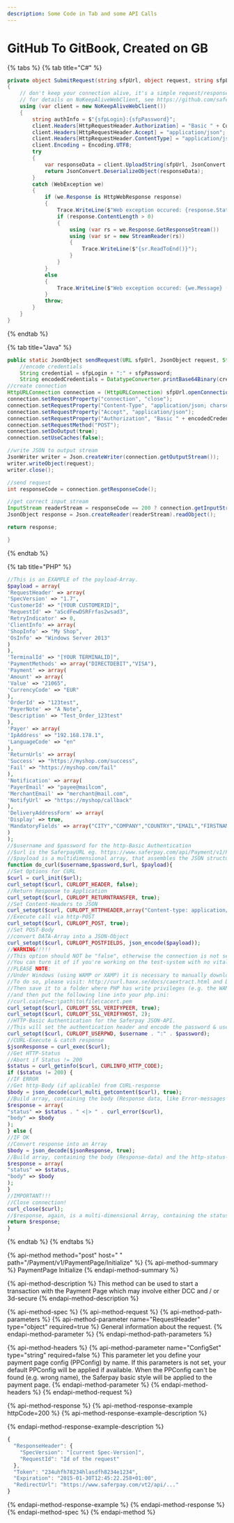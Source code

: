 ```yaml
---
description: Some Code in Tab and some API Calls
---
```


# GitHub To GitBook, Created on GB



{% tabs %}
{% tab title="C\#" %}
```csharp
private object SubmitRequest(string sfpUrl, object request, string sfpLogin, string sfpPassword)
{
    // don't keep your connection alive, it's a simple request/response server call
    // for details on NoKeepAliveWebClient, see https://github.com/saferpay/jsonapi/blob/master/snippets/NoKeepAliveWebClient.cs
    using (var client = new NoKeepAliveWebClient())
    {
        string authInfo = $"{sfpLogin}:{sfpPassword}";
        client.Headers[HttpRequestHeader.Authorization] = "Basic " + Convert.ToBase64String(Encoding.UTF8.GetBytes(authInfo));
        client.Headers[HttpRequestHeader.Accept] = "application/json";
        client.Headers[HttpRequestHeader.ContentType] = "application/json; charset=utf-8";
        client.Encoding = Encoding.UTF8;
        try
        {
            var responseData = client.UploadString(sfpUrl, JsonConvert.SerializeObject(request));
            return JsonConvert.DeserializeObject(responseData);
        }
        catch (WebException we)
        {
            if (we.Response is HttpWebResponse response)
            {
                Trace.WriteLine($"Web exception occured: {response.StatusCode} {response.StatusDescription}");
                if (response.ContentLength > 0)
                {
                    using (var rs = we.Response.GetResponseStream())
                    using (var sr = new StreamReader(rs))
                    {
                        Trace.WriteLine($"{sr.ReadToEnd()}");
                    }
                }
            }
            else
            {
                Trace.WriteLine($"Web exception occured: {we.Message} ({we.Status}");
            }
            throw;
        }
    }
}
```
{% endtab %}

{% tab title="Java" %}
```java
public static JsonObject sendRequest(URL sfpUrl, JsonObject request, String sfpLogin, String sfpPassword) throws IOException {
    //encode credentials
    String credential = sfpLogin + ":" + sfpPassword;
    String encodedCredentials = DatatypeConverter.printBase64Binary(credential.getBytes());
//create connection
HttpURLConnection connection = (HttpURLConnection) sfpUrl.openConnection();
connection.setRequestProperty("connection", "close");
connection.setRequestProperty("Content-Type", "application/json; charset=utf-8");
connection.setRequestProperty("Accept", "application/json");
connection.setRequestProperty("Authorization", "Basic " + encodedCredentials);
connection.setRequestMethod("POST");
connection.setDoOutput(true);
connection.setUseCaches(false);

//write JSON to output stream
JsonWriter writer = Json.createWriter(connection.getOutputStream());
writer.writeObject(request);
writer.close();

//send request
int responseCode = connection.getResponseCode();

//get correct input stream
InputStream readerStream = responseCode == 200 ? connection.getInputStream() : connection.getErrorStream();
JsonObject response = Json.createReader(readerStream).readObject();

return response;

}
```
{% endtab %}

{% tab title="PHP" %}
```php
//This is an EXAMPLE of the payload-Array.
$payload = array(
'RequestHeader' => array(
'SpecVersion' => "1.7",
'CustomerId' => "[YOUR CUSTOMERID]",
'RequestId' => "aScdFewDSRFrfas2wsad3",
'RetryIndicator' => 0,
'ClientInfo' => array(
'ShopInfo' => "My Shop",
'OsInfo' => "Windows Server 2013"
)
),
'TerminalId' => "[YOUR TERMINALID]",
'PaymentMethods' => array("DIRECTDEBIT","VISA"),
'Payment' => array(
'Amount' => array(
'Value' => "21065",
'CurrencyCode' => "EUR"
),
'OrderId' => "123test",
'PayerNote' => "A Note",
'Description' => "Test_Order_123test"
),
'Payer' => array(
'IpAddress' => "192.168.178.1",
'LanguageCode' => "en"
),
'ReturnUrls' => array(
'Success' => "https://myshop.com/success",
'Fail' => "https://myshop.com/fail"
),
'Notification' => array(
'PayerEmail' => "payee@mailcom",
'MerchantEmail' => "merchant@mail.com",
'NotifyUrl' => "https://myshop/callback"
),
'DeliveryAddressForm' => array(
'Display' => true,
'MandatoryFields' => array("CITY","COMPANY","COUNTRY","EMAIL","FIRSTNAME","LASTNAME","PHONE","SALUTATION","STATE","STREET","ZIP")
)
);
//$username and $password for the http-Basic Authentication
//$url is the SaferpayURL eg. https://www.saferpay.com/api/Payment/v1/PaymentPage/Initialize
//$payload is a multidimensional array, that assembles the JSON structure. Example see above
function do_curl($username,$password,$url, $payload){
//Set Options for CURL
$curl = curl_init($url);
curl_setopt($curl, CURLOPT_HEADER, false);
//Return Response to Application
curl_setopt($curl, CURLOPT_RETURNTRANSFER, true);
//Set Content-Headers to JSON
curl_setopt($curl, CURLOPT_HTTPHEADER,array("Content-type: application/json","Accept: application/json; charset=utf-8"));
//Execute call via http-POST
curl_setopt($curl, CURLOPT_POST, true);
//Set POST-Body
//convert DATA-Array into a JSON-Object
curl_setopt($curl, CURLOPT_POSTFIELDS, json_encode($payload));
//WARNING!!!!!
//This option should NOT be "false", otherwise the connection is not secured
//You can turn it of if you're working on the test-system with no vital data
//PLEASE NOTE:
//Under Windows (using WAMP or XAMP) it is necessary to manually download and save the necessary SSL-Root certificates!
//To do so, please visit: http://curl.haxx.se/docs/caextract.html and Download the .pem-file
//Then save it to a folder where PHP has write privileges (e.g. the WAMP/XAMP-Folder itself)
//and then put the following line into your php.ini:
//curl.cainfo=c:\path\to\file\cacert.pem
curl_setopt($curl, CURLOPT_SSL_VERIFYPEER, true);
curl_setopt($curl, CURLOPT_SSL_VERIFYHOST, 2);
//HTTP-Basic Authentication for the Saferpay JSON-API.
//This will set the authentication header and encode the password & username in Base64 for you
curl_setopt($curl, CURLOPT_USERPWD, $username . ":" . $password);
//CURL-Execute & catch response
$jsonResponse = curl_exec($curl);
//Get HTTP-Status
//Abort if Status != 200
$status = curl_getinfo($curl, CURLINFO_HTTP_CODE);
if ($status != 200) {
//IF ERROR
//Get http-Body (if aplicable) from CURL-response
$body = json_decode(curl_multi_getcontent($curl), true);
//Build array, containing the body (Response data, like Error-messages etc.) and the http-status-code
$response = array(
"status" => $status . " <|> " . curl_error($curl),
"body" => $body
);
} else {
//IF OK
//Convert response into an Array
$body = json_decode($jsonResponse, true);
//Build array, containing the body (Response-data) and the http-status-code
$response = array(
"status" => $status,
"body" => $body
);
}
//IMPORTANT!!!
//Close connection!
curl_close($curl);
//$response, again, is a multi-dimensional Array, containing the status-code ($response["status"]) and the API-response (if available) itself ($response["body"])
return $response;
}
```
{% endtab %}
{% endtabs %}

{% api-method method="post" host=" " path="/Payment/v1/PaymentPage/Initialize" %}
{% api-method-summary %}
PaymentPage Initialize
{% endapi-method-summary %}

{% api-method-description %}
This method can be used to start a transaction with the Payment Page which may involve either DCC and / or 3d-secure
{% endapi-method-description %}

{% api-method-spec %}
{% api-method-request %}
{% api-method-path-parameters %}
{% api-method-parameter name="RequestHeader" type="object" required=true %}
General information about the request.
{% endapi-method-parameter %}
{% endapi-method-path-parameters %}

{% api-method-headers %}
{% api-method-parameter name="ConfigSet" type="string" required=false %}
This parameter let you define your payment page config \(PPConfig\) by name. If this parameters is not set, your default PPConfig will be applied if available. When the PPConfig can't be found \(e.g. wrong name\), the Saferpay basic style will be applied to the payment page.
{% endapi-method-parameter %}
{% endapi-method-headers %}
{% endapi-method-request %}

{% api-method-response %}
{% api-method-response-example httpCode=200 %}
{% api-method-response-example-description %}

{% endapi-method-response-example-description %}

```javascript
{
  "ResponseHeader": {
    "SpecVersion": "[current Spec-Version]",
    "RequestId": "Id of the request"
  },
  "Token": "234uhfh78234hlasdfh8234e1234",
  "Expiration": "2015-01-30T12:45:22.258+01:00",
  "RedirectUrl": "https://www.saferpay.com/vt2/api/..."
}
```
{% endapi-method-response-example %}
{% endapi-method-response %}
{% endapi-method-spec %}
{% endapi-method %}

